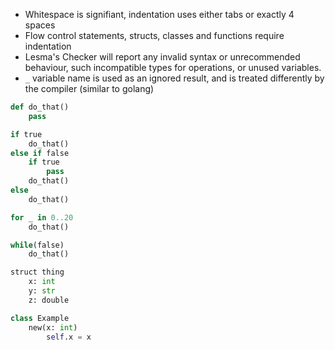 - Whitespace is signifiant, indentation uses either tabs or exactly 4 spaces
- Flow control statements, structs, classes and functions require indentation
- Lesma's Checker will report any invalid syntax or unrecommended behaviour, such incompatible types for operations, or unused variables.
- `_` variable name is used as an ignored result, and is treated differently by the compiler (similar to golang)


```py
def do_that()
	pass

if true
	do_that()
else if false
	if true
		pass
	do_that()
else
	do_that()

for _ in 0..20
	do_that()

while(false)
	do_that()

struct thing
	x: int
	y: str
	z: double

class Example
	new(x: int)
		self.x = x
```

